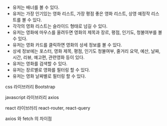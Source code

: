 - 유저는 배너를 볼 수 있다.
- 유저는 가장 인기있는 영화 리스트, 가장 평점 좋은 영화 리스트, 상영 예정작 리스트를 볼 수 있다.
- 각각의 영화 리스트는 슬라이드 형태로 넘길 수 있다.
- 유저는 영화에 마우스를 올려두면 영화의 제목과 장르, 평점, 인기도, 청불여부를 볼 수 있다.
- 유저는 영화 카드를 클릭하면 영화의 상세 정보를 볼 수 있다.
- 상세 정보에는 포스터, 영화 제목, 평점, 인기도 청불여부, 줄거리 요약, 예산, 날짜, 시간, 리뷰, 예고편, 관련영화 등이 있다.
- 유저는 영화를 검색할 수 있다.
- 유저는 장르별로 영화를 필터링 할 수 있다.
- 유저는 영화 날짜별로 필터링 할 수 있다.



css 라이브러리 Bootstrap

javascript 라이브러리 axios 

react 라이브러리 react-router, react-query

axios 와 fetch 의 차이점


